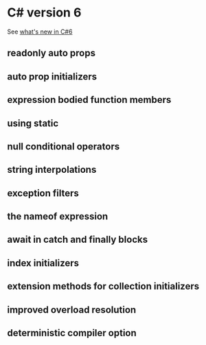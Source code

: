 # C# version 6 

See [what's new in C#6](https://docs.microsoft.com/en-us/dotnet/csharp/whats-new/csharp-6)

## readonly auto props

## auto prop initializers

## expression bodied function members

## using static

## null conditional operators
## string interpolations

## exception filters

## the nameof expression

## await in catch and finally blocks

## index initializers

## extension methods for collection initializers

## improved overload resolution

## deterministic compiler option

